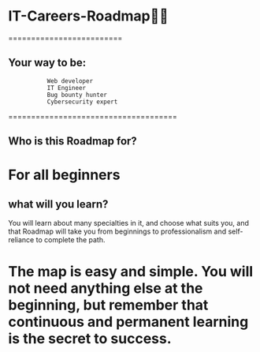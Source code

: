 # IT-Careers-Roadmap🔎📕
=========================
## Your way to be:
               Web developer
               IT Engineer
               Bug bounty hunter
               Cybersecurity expert
			   
=====================================
## Who is this Roadmap for?
For all beginners
=====================================
## what will you learn?
You will learn about many specialties in it, and choose what suits you, and that Roadmap will take you from beginnings to professionalism and self-reliance to complete the path.




# The map is easy and simple. You will not need anything else at the beginning, but remember that continuous and permanent learning is the secret to success.
